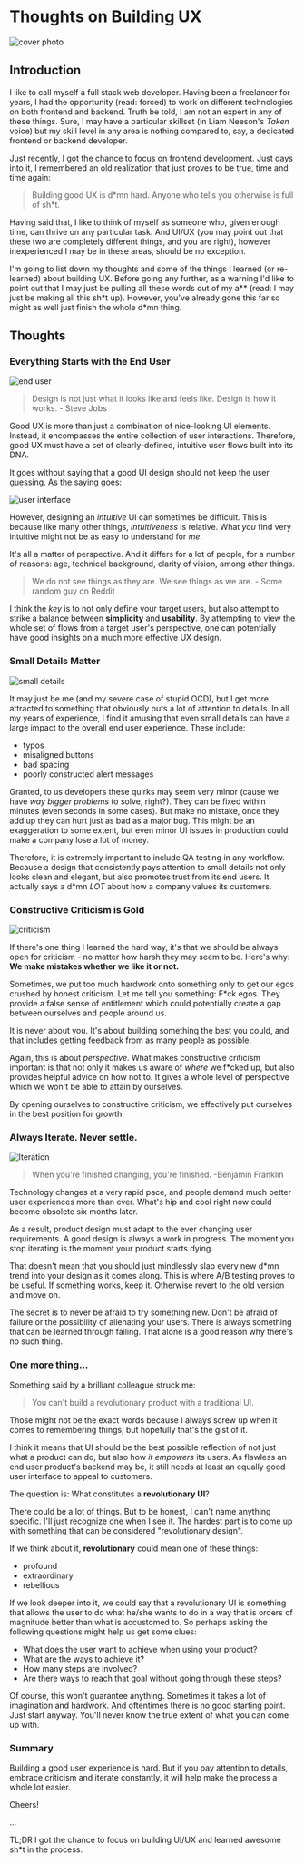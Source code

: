 # Thoughts on Building UX

![cover photo](https://static.pexels.com/photos/176342/pexels-photo-176342.jpeg "cover photo")

## Introduction

I like to call myself a full stack web developer. Having been a freelancer for years, I had the opportunity (read: forced) to work on different technologies on both frontend and backend. Truth be told, I am not an expert in any of these things. Sure, I may have a particular skillset (in Liam Neeson's _Taken_ voice) but my skill level in any area is nothing compared to, say, a dedicated frontend or backend developer.

Just recently, I got the chance to focus on frontend development. Just days into it, I remembered an old realization that just proves to be true, time and time again:

> Building good UX is d&ast;mn hard. Anyone who tells you otherwise is full of sh&ast;t.

Having said that, I like to think of myself as someone who, given enough time, can thrive on any particular task. And UI/UX (you may point out that these two are completely different things, and you are right), however inexperienced I may be in these areas, should be no exception.

I'm going to list down my thoughts and some of the things I learned (or re-learned) about building UX. Before going any further, as a warning I'd like to point out that I may just be pulling all these words out of my a&ast;&ast; (read: I may just be making all this sh&ast;t up). However, you've already gone this far so might as well just finish the whole d&ast;mn thing.

## Thoughts

### Everything Starts with the End User

![end user](https://www.commitstrip.com/wp-content/uploads/2017/08/Strip-Le-codeur-arros%C3%A9-english.jpg "http://www.commitstrip.com/en/2017/08/03/its-an-improvement/")

> Design is not just what it looks like and feels like. Design is how it works. - Steve Jobs

Good UX is more than just a combination of nice-looking UI elements. Instead, it encompasses the entire collection of user interactions. Therefore, good UX must have a set of  clearly-defined, intuitive user flows built into its DNA.

It goes without saying that a good UI design should not keep the user guessing. As the saying goes:

![user interface](https://media.licdn.com/mpr/mpr/shrinknp_800_800/AAEAAQAAAAAAAAZKAAAAJDIwODMxYjdhLTgyMTktNDk3Zi05NzAxLTQ0ZmJiOGUzZTQwNg.jpg "https://www.linkedin.com/pulse/ux-tips-patrick-leinen")

However, designing an _intuitive_ UI  can sometimes be difficult. This is because like many other things, _intuitiveness_ is relative.
What _you_ find very intuitive might not be as easy to understand for _me_.

It's all a matter of perspective. And it differs for a lot of people, for a number of reasons: age, technical background, clarity of vision, among other things.

> We do not see things as they are. We see things as we are. - Some random guy on Reddit

I think the _key_ is to not only define your target users, but also attempt to strike a balance between **simplicity** and **usability**. By attempting to view the whole set of flows from a target user's perspective, one can potentially have good insights on a much more effective UX design.

### Small Details Matter

![small details](https://s3.amazonaws.com/lowres.cartoonstock.com/business-commerce-hr-personnel_department-detail-trouser-absent_minded-dwh110621_low.jpg "https://www.cartoonstock.com/directory/p/personal_departments.asp")

It may just be me (and my severe case of stupid OCD), but I get more attracted to something that obviously puts a lot of attention to details. In all my years of experience, I find it amusing that even small details can have a large impact to the overall end user experience. These include:

- typos
- misaligned buttons
- bad spacing
- poorly constructed alert messages

Granted, to us developers these quirks may seem very minor (cause we have _way bigger problems_ to solve, right?). They can be fixed within minutes (even seconds in some cases). But make no mistake, once they add up they can hurt just as bad as a major bug. This might be an exaggeration to some extent, but even minor UI issues in production could make a company lose a lot of money.

Therefore, it is extremely important to include QA testing in any workflow. Because a design that consistently pays attention to small details not only looks clean and elegant, but also promotes trust from its end users. It actually says a d&ast;mn _LOT_ about how a company values its customers.

### Constructive Criticism is Gold

![criticism](https://viralviralvideos.com/wp-content/uploads/meme/2014/03/-Comics---Criticism-Funny-MEME-GIF.jpg "https://www.viralviralvideos.com/2014/03/06/comics-criticism/")

If there's one thing I learned the hard way, it's that we should be always open for criticism - no matter how harsh they may seem to be. Here's why: **We make mistakes whether we like it or not.**

Sometimes, we put too much hardwork onto something only to get our egos crushed by honest criticism. Let me tell you something: F&ast;ck egos. They provide a false sense of entitlement which could potentially create a gap between ourselves and people around us.

It is never about you. It's about building something the best you could, and that includes getting feedback from as many people as possible.

Again, this is about _perspective_. What makes constructive criticism important is that not only it makes us aware of _where_ we f&ast;cked up, but also provides helpful advice on how not to. It gives a whole level of perspective which we won't be able to attain by ourselves.

By opening ourselves to constructive criticism, we effectively put ourselves in the best position for growth.

### Always Iterate. Never settle.

![Iteration](https://i.imgflip.com/qvha5.jpg "https://imgflip.com/i/qvha5")

> When you're finished changing, you're finished. -Benjamin Franklin

Technology changes at a very rapid pace, and people demand much better user experiences more than ever. What's hip and cool right now could become obsolete six months later.

As a result, product design must adapt to the ever changing user requirements. A good design is always a work in progress. The moment you stop iterating is the moment your product starts dying.

That doesn't mean that you should just mindlessly slap every new d&ast;mn trend into your design as it comes along. This is where A/B testing proves to be useful. If something works, keep it. Otherwise revert to the old version and move on.

The secret is to never be afraid to try something new. Don't be afraid of failure or the possibility of alienating your users. There is always something that can be learned through failing. That alone is a good reason why there's no such thing.

### One more thing...

Something said by a brilliant colleague struck me:

> You can't build a revolutionary product with a traditional UI.

Those might not be the exact words because I always screw up when it comes to remembering things, but hopefully that's the gist of it.

I think it means that UI should be the best possible reflection of not just what a product can do, but also how _it empowers_ its users. As flawless an end user product's backend may be, it still needs at least an equally good user interface to appeal to customers.

The question is: What constitutes a **revolutionary UI**?

There could be a lot of things. But to be honest, I can't name anything specific. I'll just recognize one when I see it. The hardest part is to come up with something that can be considered "revolutionary design".

If we think about it, **revolutionary** could mean one of these things:

- profound
- extraordinary
- rebellious

If we look deeper into it, we could say that a revolutionary UI is something that allows the user to do what he/she wants to do in a way that is orders of magnitude better than what is accustomed to. So perhaps asking the following questions might help us get some clues:

- What does the user want to achieve when using your product?
- What are the ways to achieve it?
- How many steps are involved?
- Are there ways to reach that goal without going through these steps?

Of course, this won't guarantee anything. Sometimes it takes a lot of imagination and hardwork. And oftentimes there is no good starting point. Just start anyway. You'll never know the true extent of what you can come up with.

### Summary

Building a good user experience is hard. But if you pay attention to details, embrace criticism and iterate constantly, it will help make the process a whole lot easier.

Cheers!

...

TL;DR I got the chance to focus on building UI/UX and learned awesome sh&ast;t in the process.
